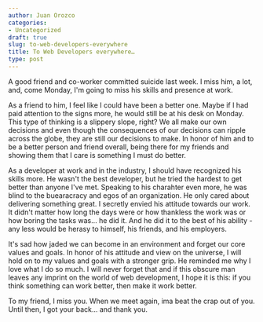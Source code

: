 ```yaml
---
author: Juan Orozco
categories:
- Uncategorized
draft: true
slug: to-web-developers-everywhere
title: To Web Developers everywhere…
type: post
---
```


A good friend and co-worker committed suicide last week. I miss him, a lot, and, come Monday, I'm going to miss his skills and presence at work.

As a friend to him, I feel like I could have been a better one. Maybe if I had paid attention to the signs more, he would still be at his desk on Monday. This type of thinking is a slippery slope, right? We all make our own decisions and even though the consequences of our decisions can ripple across the globe, they are still our decisions to make. In honor of him and to be a better person and friend overall, being there for my friends and showing them that I care is something I must do better.

As a developer at work and in the industry, I should have recognized his skills more. He wasn't the best developer, but he tried the hardest to get better than anyone I've met. Speaking to his charahter even more, he was blind to the buearacracy and egos of an organization. He only cared about delivering something great. I secretly envied his attitude towards our work. It didn't matter how long the days were or how thankless the work was or how boring the tasks was... he did it. And he did it to the best of his ability - any less would be herasy to himself, his friends, and his employers.

It's sad how jaded we can become in an environment and forget our core values and goals. In honor of his attitude and view on the universe, I will hold on to my values and goals with a stronger grip. He reminded me why I love what I do so much. I will never forget that and if this obscure man leaves any imprint on the world of web development, I hope it is this: if you think something can work better, then make it work better.

To my friend, I miss you. When we meet again, ima beat the crap out of you. Until then, I got your back... and thank you.